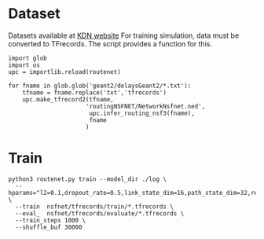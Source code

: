 # Dataset
Datasets available at [KDN website](http://knowledgedefinednetworking.org/)
For training simulation, data must be converted to TFrecords. The script provides a function for this.


```{python}
import glob
import os
upc = importlib.reload(routenet)

for fname in glob.glob('geant2/delaysGeant2/*.txt'):
    tfname = fname.replace('txt','tfrecords')
    upc.make_tfrecord2(tfname,
                      'routingNSFNET/NetworkNsfnet.ned',
                       upc.infer_routing_nsf3(fname),
                       fname
                      )
```
# Train

```{bash}
python3 routenet.py train --model_dir ./log \
  --hparams="l2=0.1,dropout_rate=0.5,link_state_dim=16,path_state_dim=32,readout_units=256,learning_rate=0.001,T=8"   \
  --train  nsfnet/tfrecords/train/*.tfrecords \
  --eval_  nsfnet/tfrecords/evaluate/*.tfrecords \
  --train_steps 1000 \
  --shuffle_buf 30000
```